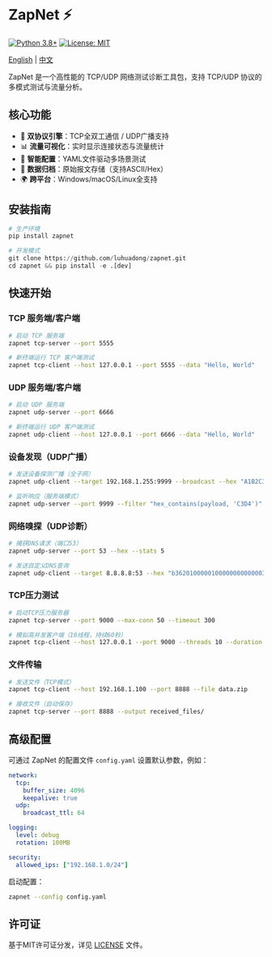 # ZapNet ⚡

[![Python 3.8+](https://img.shields.io/badge/python-3.8+-blue.svg)](
https://www.python.org/downloads/) [![License: MIT](https://img.shields.io/badge/License-MIT-yellow.svg)](
https://opensource.org/licenses/MIT)

[English](README.md) | [中文](README_zh.md)

ZapNet 是一个高性能的 TCP/UDP 网络测试诊断工具包，支持 TCP/UDP 协议的多模式测试与流量分析。

## 核心功能

- 🚀 **双协议引擎**：TCP全双工通信 / UDP广播支持
- 📊 **流量可视化**：实时显示连接状态与流量统计
- 🔧 **智能配置**：YAML文件驱动多场景测试
- 💾 **数据归档**：原始报文存储（支持ASCII/Hex）
- 🌍 **跨平台**：Windows/macOS/Linux全支持

## 安装指南

```python
# 生产环境
pip install zapnet

# 开发模式
git clone https://github.com/luhuadong/zapnet.git
cd zapnet && pip install -e .[dev]
```

## 快速开始

### TCP 服务端/客户端

```bash
# 启动 TCP 服务端
zapnet tcp-server --port 5555

# 新终端运行 TCP 客户端测试
zapnet tcp-client --host 127.0.0.1 --port 5555 --data "Hello, World"
```

### UDP 服务端/客户端

```bash
# 启动 UDP 服务端
zapnet udp-server --port 6666

# 新终端运行 UDP 客户端测试
zapnet udp-client --host 127.0.0.1 --port 6666 --data "Hello, World"
```

### 设备发现（UDP广播）

```bash
# 发送设备探测广播（全子网）
zapnet udp-client --target 192.168.1.255:9999 --broadcast --hex "A1B2C3D4"

# 监听响应（服务端模式）
zapnet udp-server --port 9999 --filter "hex_contains(payload, 'C3D4')" --output devices.log
```

### 网络嗅探（UDP诊断）

```bash
# 捕获DNS请求（端口53）
zapnet udp-server --port 53 --hex --stats 5

# 发送自定义DNS查询
zapnet udp-client --target 8.8.8.8:53 --hex "b362010000010000000000000377777706676f6f676c6503636f6d0000010001"
```

### TCP压力测试

```bash
# 启动TCP压力服务器
zapnet tcp-server --port 9000 --max-conn 50 --timeout 300

# 模拟高并发客户端（10线程，持续60秒）
zapnet tcp-client --host 127.0.0.1 --port 9000 --threads 10 --duration 60 --message "LOAD_TEST"
```

### 文件传输

```bash
# 发送文件（TCP模式）
zapnet tcp-client --host 192.168.1.100 --port 8888 --file data.zip

# 接收文件（自动保存）
zapnet tcp-server --port 8888 --output received_files/
```

## 高级配置

可通过 ZapNet 的配置文件 `config.yaml` 设置默认参数，例如：

```yaml
network:
  tcp:
    buffer_size: 4096
    keepalive: true
  udp:
    broadcast_ttl: 64

logging:
  level: debug
  rotation: 100MB

security:
  allowed_ips: ["192.168.1.0/24"]
```

启动配置：

```bash
zapnet --config config.yaml
```

## 许可证

基于MIT许可证分发，详见 [LICENSE](LICENSE.md) 文件。
